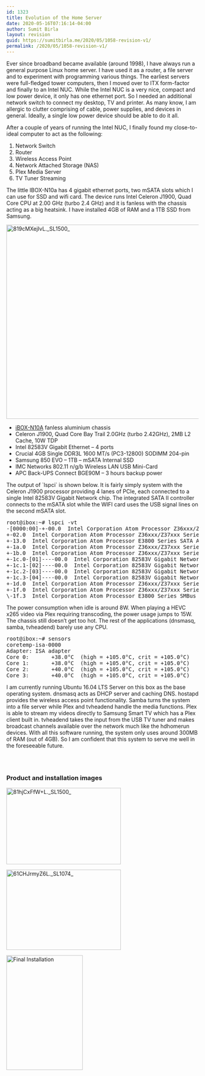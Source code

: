 ```yaml
---
id: 1323
title: Evolution of the Home Server
date: 2020-05-16T07:16:14-04:00
author: Sumit Birla
layout: revision
guid: https://sumitbirla.me/2020/05/1058-revision-v1/
permalink: /2020/05/1058-revision-v1/
---
```

Ever since broadband became available (around 1998), I have always run a general purpose Linux home server. I have used it as a router, a file server and to experiment with programming various things. The earliest servers were full-fledged tower computers, then I moved over to ITX form-factor and finally to an Intel NUC. While the Intel NUC is a very nice, compact and low power device, it only has one ethernet port. So I needed an additional network switch to connect my desktop, TV and printer. As many know, I am allergic to clutter comprising of cable, power supplies, and devices in general. Ideally, a single low power device should be able to do it all.

After a couple of years of running the Intel NUC, I finally found my close-to-ideal computer to act as the following:

1. Network Switch  
2. Router  
3. Wireless Access Point  
4. Network Attached Storage (NAS)  
5. Plex Media Server  
6. TV Tuner Streaming

The little IBOX-N10a has 4 gigabit ethernet ports, two mSATA slots which I can use for SSD and wifi card. The device runs Intel Celeron J1900, Quad Core CPU at 2.00 GHz (turbo 2.4 GHz) and it is fanless with the chassis acting as a big heatsink. I have installed 4GB of RAM and a 1TB SSD from Samsung.

[<img class="aligncenter size-large wp-image-1072" src="http://sumit.tampahost.net/wp-content/uploads/2016/11/819cMXejIvL._SL1500_-1024x568.jpg" alt="819cMXejIvL._SL1500_" width="915" height="508" srcset="https://sumitbirla.me/wp-content/uploads/2016/11/819cMXejIvL._SL1500_-1024x568.jpg 1024w, https://sumitbirla.me/wp-content/uploads/2016/11/819cMXejIvL._SL1500_-300x166.jpg 300w, https://sumitbirla.me/wp-content/uploads/2016/11/819cMXejIvL._SL1500_-900x499.jpg 900w, https://sumitbirla.me/wp-content/uploads/2016/11/819cMXejIvL._SL1500_.jpg 1435w" sizes="(max-width: 915px) 100vw, 915px" />](http://sumit.tampahost.net/wp-content/uploads/2016/11/819cMXejIvL._SL1500_.jpg)

  * [iBOX-N10A](https://www.amazon.com/dp/B01MEGSMRZ) fanless aluminium chassis
  * Celeron J1900, Quad Core Bay Trail 2.0GHz (turbo 2.42GHz), 2MB L2 Cache, 10W TDP
  * Intel 82583V Gigabit Ethernet &#8211; 4 ports
  * Crucial 4GB Single DDR3L 1600 MT/s (PC3-12800) SODIMM 204-pin
  * Samsung 850 EVO &#8211; 1TB &#8211; mSATA Internal SSD
  * IMC Networks 802.11 n/g/b Wireless LAN USB Mini-Card
  * APC Back-UPS Connect BGE90M &#8211; 3 hours backup power

The output of \`lspci\` is shown below. It is fairly simply system with the Celeron J1900 processor providing 4 lanes of PCIe, each connected to a single Intel 82583V Gigabit Network chip. The integrated SATA II controller connects to the mSATA slot while the WIFI card uses the USB signal lines on the second mSATA slot.

<pre class="brush: plain; title: ; notranslate" title="">root@ibox:~# lspci -vt
-[0000:00]-+-00.0  Intel Corporation Atom Processor Z36xxx/Z37xxx Series SoC Transaction Register
+-02.0  Intel Corporation Atom Processor Z36xxx/Z37xxx Series Graphics &amp;amp;amp;amp; Display
+-13.0  Intel Corporation Atom Processor E3800 Series SATA AHCI Controller
+-1a.0  Intel Corporation Atom Processor Z36xxx/Z37xxx Series Trusted Execution Engine
+-1b.0  Intel Corporation Atom Processor Z36xxx/Z37xxx Series High Definition Audio Controller
+-1c.0-[01]----00.0  Intel Corporation 82583V Gigabit Network Connection
+-1c.1-[02]----00.0  Intel Corporation 82583V Gigabit Network Connection
+-1c.2-[03]----00.0  Intel Corporation 82583V Gigabit Network Connection
+-1c.3-[04]----00.0  Intel Corporation 82583V Gigabit Network Connection
+-1d.0  Intel Corporation Atom Processor Z36xxx/Z37xxx Series USB EHCI
+-1f.0  Intel Corporation Atom Processor Z36xxx/Z37xxx Series Power Control Unit
\-1f.3  Intel Corporation Atom Processor E3800 Series SMBus Controller
</pre>

The power consumption when idle is around 8W. When playing a HEVC x265 video via Plex requiring transcoding, the power usage jumps to 15W. The chassis still doesn&#8217;t get too hot. The rest of the applications (dnsmasq, samba, tvheadend) barely use any CPU.

<pre class="brush: plain; title: ; notranslate" title="">root@ibox:~# sensors
coretemp-isa-0000
Adapter: ISA adapter
Core 0:       +38.0°C  (high = +105.0°C, crit = +105.0°C)
Core 1:       +38.0°C  (high = +105.0°C, crit = +105.0°C)
Core 2:       +40.0°C  (high = +105.0°C, crit = +105.0°C)
Core 3:       +40.0°C  (high = +105.0°C, crit = +105.0°C)
</pre>

I am currently running Ubuntu 16.04 LTS Server on this box as the base operating system. dnsmasq acts as DHCP server and caching DNS. hostapd provides the wireless access point functionality. Samba turns the system into a file server while Plex and tvheadend handle the media functions. Plex is able to stream my videos directly to Samsung Smart TV which has a Plex client built in. tvheadend takes the input from the USB TV tuner and makes broadcast channels available over the network much like the hdhomerun devices. With all this software running, the system only uses around 300MB of RAM (out of 4GB). So I am confident that this system to serve me well in the foreseeable future.

### &nbsp;

### Product and installation images

[<img class="alignleft size-medium wp-image-1069" src="http://sumit.tampahost.net/wp-content/uploads/2016/11/81hjCxFfW-L._SL1500_-300x200.jpg" alt="81hjCxFfW+L._SL1500_" width="300" height="200" srcset="https://sumitbirla.me/wp-content/uploads/2016/11/81hjCxFfW-L._SL1500_-300x200.jpg 300w, https://sumitbirla.me/wp-content/uploads/2016/11/81hjCxFfW-L._SL1500_-1024x683.jpg 1024w, https://sumitbirla.me/wp-content/uploads/2016/11/81hjCxFfW-L._SL1500_-900x600.jpg 900w, https://sumitbirla.me/wp-content/uploads/2016/11/81hjCxFfW-L._SL1500_.jpg 1500w" sizes="(max-width: 300px) 100vw, 300px" />](http://sumit.tampahost.net/wp-content/uploads/2016/11/81hjCxFfW-L._SL1500_.jpg)

[<img class="alignleft size-medium wp-image-1076" src="http://sumit.tampahost.net/wp-content/uploads/2016/11/61CHJrmyZ6L._SL1074_-300x210.jpg" alt="61CHJrmyZ6L._SL1074_" width="300" height="210" srcset="https://sumitbirla.me/wp-content/uploads/2016/11/61CHJrmyZ6L._SL1074_-300x210.jpg 300w, https://sumitbirla.me/wp-content/uploads/2016/11/61CHJrmyZ6L._SL1074_-1024x718.jpg 1024w, https://sumitbirla.me/wp-content/uploads/2016/11/61CHJrmyZ6L._SL1074_-900x631.jpg 900w, https://sumitbirla.me/wp-content/uploads/2016/11/61CHJrmyZ6L._SL1074_.jpg 1068w" sizes="(max-width: 300px) 100vw, 300px" />](http://sumit.tampahost.net/wp-content/uploads/2016/11/61CHJrmyZ6L._SL1074_.jpg)

[<img class="alignleft size-medium wp-image-1085" src="http://sumit.tampahost.net/wp-content/uploads/2016/11/IMG_9254-200x300.jpeg" alt="Final Installation" width="200" height="300" srcset="https://sumitbirla.me/wp-content/uploads/2016/11/IMG_9254-200x300.jpeg 200w, https://sumitbirla.me/wp-content/uploads/2016/11/IMG_9254-682x1024.jpeg 682w, https://sumitbirla.me/wp-content/uploads/2016/11/IMG_9254.jpeg 853w" sizes="(max-width: 200px) 100vw, 200px" />](http://sumit.tampahost.net/wp-content/uploads/2016/11/IMG_9254.jpeg)